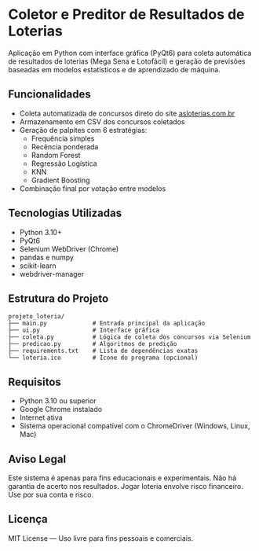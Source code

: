 # Coletor e Preditor de Resultados de Loterias

Aplicação em Python com interface gráfica (PyQt6) para coleta automática de resultados de loterias (Mega Sena e Lotofácil) e geração de previsões baseadas em modelos estatísticos e de aprendizado de máquina.

## Funcionalidades

- Coleta automatizada de concursos direto do site [asloterias.com.br](https://asloterias.com.br)
- Armazenamento em CSV dos concursos coletados
- Geração de palpites com 6 estratégias:
  - Frequência simples
  - Recência ponderada
  - Random Forest
  - Regressão Logística
  - KNN
  - Gradient Boosting
- Combinação final por votação entre modelos

## Tecnologias Utilizadas

- Python 3.10+
- PyQt6
- Selenium WebDriver (Chrome)
- pandas e numpy
- scikit-learn
- webdriver-manager

## Estrutura do Projeto

```text
projeto_loteria/
├── main.py             # Entrada principal da aplicação
├── ui.py               # Interface gráfica
├── coleta.py           # Lógica de coleta dos concursos via Selenium
├── predicao.py         # Algoritmos de predição
├── requirements.txt    # Lista de dependências exatas
└── loteria.ico         # Ícone do programa (opcional)
```

## Requisitos

- Python 3.10 ou superior
- Google Chrome instalado
- Internet ativa
- Sistema operacional compatível com o ChromeDriver (Windows, Linux, Mac)

## Aviso Legal

Este sistema é apenas para fins educacionais e experimentais. Não há garantia de acerto nos resultados. Jogar loteria envolve risco financeiro. Use por sua conta e risco.

## Licença

MIT License — Uso livre para fins pessoais e comerciais.
